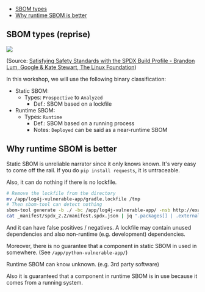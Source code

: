 - [SBOM types](#sbom-types)
- [Why runtime SBOM is better](#why-runtime-sbom-is-better)

## SBOM types (reprise)

![](https://i.imgur.com/aWjPAgB.png)

(Source: [Satisfying Safety Standards with the SPDX Build Profile - Brandon Lum, Google & Kate Stewart, The Linux Foundation](https://static.sched.com/hosted_files/ocs2022/25/OSS%20JP_%20Satisfying%20Safety%20Standards%20with%20the%20SPDX%20Build%20Profile.pdf))

In this workshop, we will use the following binary classification:

- Static SBOM:
  - Types: `Prospective` to `Analyzed`
	- Def.: SBOM based on a lockfile
- Runtime SBOM:
  - Types: `Runtime`
	- Def.: SBOM based on a running process
	- Notes: `Deployed` can be said as a near-runtime SBOM

## Why runtime SBOM is better

Static SBOM is unreliable narrator since it only knows known.  It's very easy to come off the rail. If you do `pip install requests`, it is untraceable.

Also, it can do nothing if there is no lockfile.

```bash
# Remove the lockfile from the directory
mv /app/log4j-vulnerable-app/gradle.lockfile /tmp
# Then sbom-tool can detect nothing
sbom-tool generate -b ./ -bc /app/log4j-vulnerable-app/ -nsb http://example.com -pn foo -pv 0.1 -ps foo
cat _manifest/spdx_2.2/manifest.spdx.json | jq ".packages[] | .externalRefs[]? | .referenceLocator"
```

And it can have false positives / negatives. A lockfile may contain unused dependencies and also non-runtime (e.g. development) dependencies.

Moreover, there is no guarantee that a component in static SBOM in used in somewhere. (See `/app/python-vulnerable-app/`)

Runtime SBOM can know unknown. (e.g. 3rd party software)

Also it is guaranteed that a component in runtime SBOM is in use because it comes from a running system.
